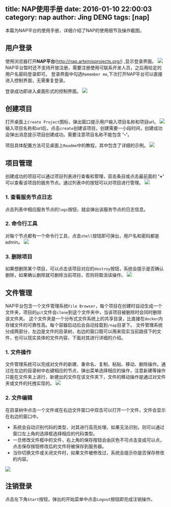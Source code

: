 title: NAP使用手册
date: 2016-01-10 22:00:03
category: nap
author: Jing DENG
tags: [nap]
---
本篇为NAP平台的使用手册，详细介绍了NAP的使用细节及操作截图。

<!--more-->
## 用户登录
使用浏览器打开**NAP平台**(http://nap.artemisprojects.org/) ,显示登录界面。
![](/images/nap-doc/login.png)
NAP平台暂时还不支持开放注册，需要注册使用可联系开发人员，之后用给定的用户名密码登录即可。
登录界面中勾选`Remember me`,下次打开NAP平台可以直接进入控制界面，无需重复登录。

登录成功即进入桌面形式的控制界面。
![](/images/nap-doc/desktop.png)

## 创建项目
打开桌面上`Create Project`图标，弹出窗口提示用户输入项目名称和项目url。
![](/images/nap-doc/create.png)
输入项目名称和url后，点击`create`创建该项目，创建需要一小段时间，创建成功会弹出消息提示项目创建成功。需要注意项目名称不能包含 **'-'**。

项目具体配置方法可见桌面上`Readme`中的教程，其中包含了详细的示例。
![](/images/nap-doc/readme.png)

## 项目管理
创建成功的项目可以通过项目列表进行查看和管理，双击条目或点击最前面的 **'+'** 可以查看该项目的服务节点。通过列表中的按钮可以对项目进行管理。
![](/images/nap-doc/list.png)
### 1. 查看服务节点日志
点击列表中相应服务节点的`logs`按钮，就会弹出该服务节点的日志信息。
### 2. 命令行工具
对每个节点都有一个命令行工具，点击`shell`按钮即可弹出，用户名和密码都是admin。
![](/images/nap-doc/shell.png)
### 3. 删除项目
如果想删除某个项目，可以点击该项目对应的`destroy`按钮，系统会提示是否确认删除，如果确认删除就可删除当前项目，否则将取消该操作。
![](/images/nap-doc/destroy.png)

## 文件管理
NAP平台包含一个文件管理系统`File Browser`，每个项目在创建时自动生成一个文件夹，项目的`git`文件会`clone`到这个文件夹中，当该项目被删除时会同时删除该文件夹。
这个文件夹是一个分布式文件系统上的共享目录，比直接在`docker`内存储文件的可靠性高。每个容器启动后会自动挂载到`/nap`目录下。
文件管理系统分成两部分，左边是文件的目录树，右边的窗口既可以用来现实当前路径下的文件，也可以现实具体的文件内容，下面对其进行详细的介绍。
### 1. 文件操作
文件管理系统可以完成对文件的新建、重命名、复制、粘贴、移动、删除操作。通过在左边的目录树中右键相应的节点，弹出菜单选择相应的操作，注意新建等操作只能在文件夹上进行，新建出的文件在该文件夹下，文件的移动操作是通过对文件夹或文件的托拽实现的。
![](/images/nap-doc/folder.png)
### 2. 文件编辑
在目录树中点击一个文件或在右边文件窗口中双击可以打开一个文件，文件会显示在右边的窗口中。
* 系统会自动识别代码的类型，对其进行高亮处理，如果无法识别，则可以通过窗口左上角的选择框选择相应的代码类型。
* 一旦修改文件框中的文件，右上角的保存按钮会由灰色不可点击变成可以点，点击保存按钮修改后的文件将被保存到服务器。
* 当你切换文件或关闭文件时，如果文件被修改过，系统会提示你是否保存修改的内容。

![](/images/nap-doc/file.png)

## 注销登录
点击左下角`Start`按钮，弹出的开始菜单中点击`Logout`按钮即完成注销操作。
